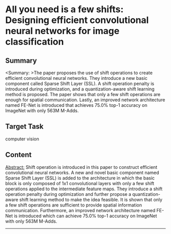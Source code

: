 # All you need is a few shifts: Designing efficient convolutional neural networks for image classification

## Summary

<Summary: >The paper proposes the use of shift operations to create efficient convolutional neural networks. They introduce a new basic component called Sparse Shift Layer (SSL). A shift operation penalty is introduced during optimization, and a quantization-aware shift learning method is proposed. The paper shows that only a few shift operations are enough for spatial communication. Lastly, an improved network architecture named FE-Net is introduced that achieves 75.0% top-1 accuracy on ImageNet with only 563M M-Adds.


## Target Task

computer vision

## Content

<Abstract:> Shift operation is introduced in this paper to construct efficient convolutional neural networks. A new and novel basic component named Sparse Shift Layer (SSL) is added to the architecture in which the basic block is only composed of 1x1 convolutional layers with only a few shift operations applied to the intermediate feature maps. They introduce a shift operation penalty during optimization and further propose a quantization-aware shift learning method to make the idea feasible. It is shown that only a few shift operations are sufficient to provide spatial information communication. Furthermore, an improved network architecture named FE-Net is introduced which can achieve 75.0% top-1 accuracy on ImageNet with only 563M M-Adds.



---

